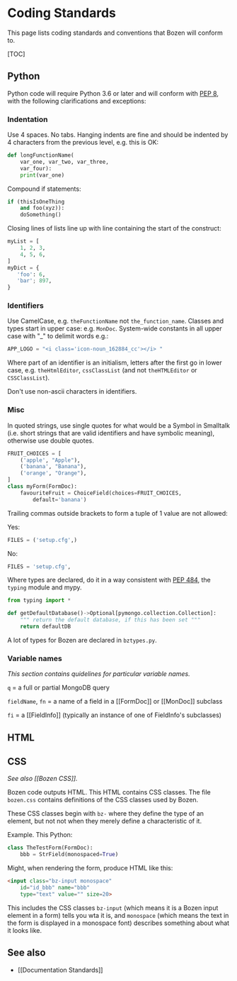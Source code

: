 # Coding Standards

This page lists coding standards and conventions that Bozen will conform to.

[TOC]

## Python

Python code will require Python 3.6 or later and will conform with [PEP 8](https://www.python.org/dev/peps/pep-0008/), with the following clarifications and exceptions:

### Indentation

Use 4 spaces. No tabs. Hanging indents are fine and should be indented by 4 characters from the previous level, e.g. this is OK:
```py
def longFunctionName(
    var_one, var_two, var_three,
    var_four):
    print(var_one)
```

Compound if statements:
```py
if (thisIsOneThing 
    and foo(xyz)):
    doSomething()
```

Closing lines of lists line up with line containing the start of the construct:
```py
myList = [
    1, 2, 3,
    4, 5, 6,
]
myDict = {
   'foo': 6,
   'bar'; 897,
}
```

### Identifiers

Use CamelCase, e.g. `theFunctionName` not `the_function_name`. Classes and types start in upper case: e.g. `MonDoc`. System-wide constants in all upper case with "_" to delimit words e.g.:
```py
APP_LOGO = "<i class='icon-noun_162884_cc'></i> "
```

Where part of an identifier is an initialism, letters after the first go in lower case, e.g. `theHtmlEditor`, `cssClassList` (and not `theHTMLEditor` or `CSSClassList`).

Don't use non-ascii characters in identifiers.

### Misc

In quoted strings, use single quotes for what would be a Symbol in Smalltalk (i.e. short strings that are valid identifiers and have symbolic meaning), otherwise use double quotes. 

```py
FRUIT_CHOICES = [
    ('apple', "Apple"),
    ('banana', "Banana"),
    ('orange', "Orange"),
]
class myForm(FormDoc):
    favouriteFruit = ChoiceField(choices=FRUIT_CHOICES,
        default='banana')
```

Trailing commas outside brackets to form a tuple of 1 value are not allowed:

Yes:
```py
FILES = ('setup.cfg',)
```
No:
```py
FILES = 'setup.cfg',
```

Where types are declared, do it in a way consistent with [PEP 484](https://www.python.org/dev/peps/pep-0484/), the `typing` module and mypy.
```py
from typing import *

def getDefaultDatabase()->Optional[pymongo.collection.Collection]:
    """ return the default database, if this has been set """
    return defaultDB
```

A lot of types for Bozen are declared in `bztypes.py`.

### Variable names

*This section contains quidelines for particular variable names.*

`q` = a full or partial MongoDB query

`fieldName`, `fn` = a name of a field in a [[FormDoc]] or [[MonDoc]] subclass

`fi` = a [[FieldInfo]] (typically an instance of one of FieldInfo's subclasses)



## HTML

## CSS

*See also [[Bozen CSS]].*

Bozen code outputs HTML. This HTML contains CSS classes. The file `bozen.css` contains definitions of the CSS classes used by Bozen.

These CSS classes begin with `bz-` where they define the type of an element, but not not when they merely define a characteristic of it.

Example. This Python:
```py
class TheTestForm(FormDoc):
    bbb = StrField(monospaced=True)
```
Might, when rendering the form, produce HTML like this:
```html
<input class="bz-input monospace" 
    id="id_bbb" name="bbb"
    type="text" value="" size=20>
```

This includes the CSS classes `bz-input` (which means it is a Bozen input element in a form) tells you wta it is, 
and `monospace` (which means the text in the form is displayed in a monospace font) describes something about what it looks like.

## See also

* [[Documentation Standards]]



